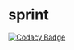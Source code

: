# sprint

[![Codacy Badge](https://api.codacy.com/project/badge/Grade/5fd6881ce8e746dd82dd1d01fd67bf11)](https://www.codacy.com/app/pmcfernandes/sprint?utm_source=github.com&amp;utm_medium=referral&amp;utm_content=pmcfernandes/sprint&amp;utm_campaign=Badge_Grade)
